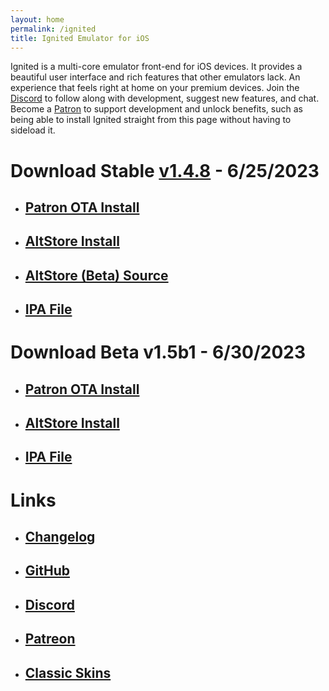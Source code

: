 ```yaml
---
layout: home
permalink: /ignited
title: Ignited Emulator for iOS
---
```


Ignited is a multi-core emulator front-end for iOS devices. It provides a beautiful user interface and rich features that other emulators lack. An experience that feels right at home on your premium devices. Join the [Discord](https://discord.gg/qEtKFJt5dR) to follow along with development, suggest new features, and chat. Become a [Patron](https://patreon.com/litritt) to support development and unlock benefits, such as being able to install Ignited straight from this page without having to sideload it.

# Download Stable [v1.4.8](https://github.com/LitRitt/Ignited/releases/latest) - 6/25/2023

- ## [Patron OTA Install](itms-services://?action=download-manifest&url=https://f005.backblazeb2.com/file/lit-apps/ignited/1.4.8/manifest.plist)
- ## [AltStore Install](altstore://install?url=https://github.com/LitRitt/Ignited/releases/latest/download/Ignited.ipa)
- ## [AltStore (Beta) Source](altstore://source?url=https://apps.litritt.com)
- ## [IPA File](https://github.com/LitRitt/Ignited/releases/latest/download/Ignited.ipa)

# Download Beta v1.5b1 - 6/30/2023

- ## [Patron OTA Install](itms-services://?action=download-manifest&url=https://f005.backblazeb2.com/file/lit-apps/ignited/1.5/manifest.plist)
- ## [AltStore Install](altstore://install?url=https://f005.backblazeb2.com/file/lit-apps/ignited/1.5/Ignited.ipa)
- ## [IPA File](https://f005.backblazeb2.com/file/lit-apps/ignited/1.5/Ignited.ipa)

# Links

- ## [Changelog](https://litritt.com/ignited/releases)
- ## [GitHub](https://github.com/LitRitt/Ignited)
- ## [Discord](https://discord.gg/qEtKFJt5dR)
- ## [Patreon](https://patreon.com/litritt)
- ## [Classic Skins](https://litritt.com/ignited/classic-skins)